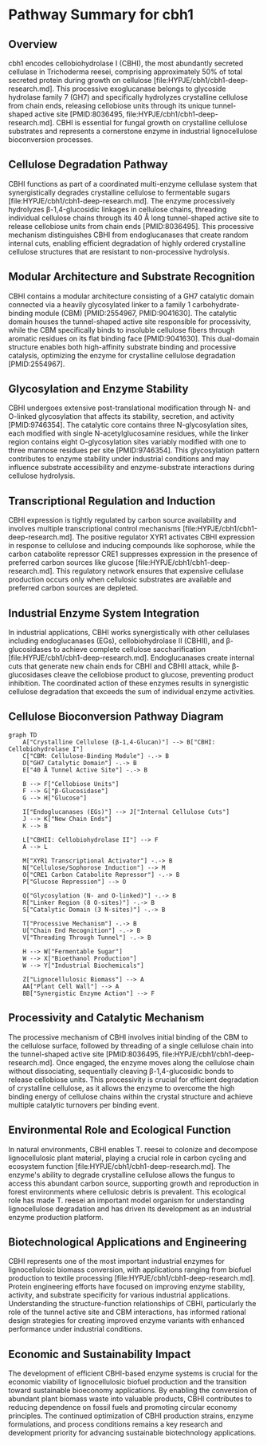# Pathway Summary for cbh1

## Overview

cbh1 encodes cellobiohydrolase I (CBHI), the most abundantly secreted cellulase in Trichoderma reesei, comprising approximately 50% of total secreted protein during growth on cellulose [file:HYPJE/cbh1/cbh1-deep-research.md]. This processive exoglucanase belongs to glycoside hydrolase family 7 (GH7) and specifically hydrolyzes crystalline cellulose from chain ends, releasing cellobiose units through its unique tunnel-shaped active site [PMID:8036495, file:HYPJE/cbh1/cbh1-deep-research.md]. CBHI is essential for fungal growth on crystalline cellulose substrates and represents a cornerstone enzyme in industrial lignocellulose bioconversion processes.

## Cellulose Degradation Pathway

CBHI functions as part of a coordinated multi-enzyme cellulase system that synergistically degrades crystalline cellulose to fermentable sugars [file:HYPJE/cbh1/cbh1-deep-research.md]. The enzyme processively hydrolyzes β-1,4-glucosidic linkages in cellulose chains, threading individual cellulose chains through its 40 Å long tunnel-shaped active site to release cellobiose units from chain ends [PMID:8036495]. This processive mechanism distinguishes CBHI from endoglucanases that create random internal cuts, enabling efficient degradation of highly ordered crystalline cellulose structures that are resistant to non-processive hydrolysis.

## Modular Architecture and Substrate Recognition

CBHI contains a modular architecture consisting of a GH7 catalytic domain connected via a heavily glycosylated linker to a family 1 carbohydrate-binding module (CBM) [PMID:2554967, PMID:9041630]. The catalytic domain houses the tunnel-shaped active site responsible for processivity, while the CBM specifically binds to insoluble cellulose fibers through aromatic residues on its flat binding face [PMID:9041630]. This dual-domain structure enables both high-affinity substrate binding and processive catalysis, optimizing the enzyme for crystalline cellulose degradation [PMID:2554967].

## Glycosylation and Enzyme Stability

CBHI undergoes extensive post-translational modification through N- and O-linked glycosylation that affects its stability, secretion, and activity [PMID:9746354]. The catalytic core contains three N-glycosylation sites, each modified with single N-acetylglucosamine residues, while the linker region contains eight O-glycosylation sites variably modified with one to three mannose residues per site [PMID:9746354]. This glycosylation pattern contributes to enzyme stability under industrial conditions and may influence substrate accessibility and enzyme-substrate interactions during cellulose hydrolysis.

## Transcriptional Regulation and Induction

CBHI expression is tightly regulated by carbon source availability and involves multiple transcriptional control mechanisms [file:HYPJE/cbh1/cbh1-deep-research.md]. The positive regulator XYR1 activates CBHI expression in response to cellulose and inducing compounds like sophorose, while the carbon catabolite repressor CRE1 suppresses expression in the presence of preferred carbon sources like glucose [file:HYPJE/cbh1/cbh1-deep-research.md]. This regulatory network ensures that expensive cellulase production occurs only when cellulosic substrates are available and preferred carbon sources are depleted.

## Industrial Enzyme System Integration

In industrial applications, CBHI works synergistically with other cellulases including endoglucanases (EGs), cellobiohydrolase II (CBHII), and β-glucosidases to achieve complete cellulose saccharification [file:HYPJE/cbh1/cbh1-deep-research.md]. Endoglucanases create internal cuts that generate new chain ends for CBHI and CBHII attack, while β-glucosidases cleave the cellobiose product to glucose, preventing product inhibition. The coordinated action of these enzymes results in synergistic cellulose degradation that exceeds the sum of individual enzyme activities.

## Cellulose Bioconversion Pathway Diagram

```mermaid
graph TD
    A["Crystalline Cellulose (β-1,4-Glucan)"] --> B["CBHI: Cellobiohydrolase I"]
    C["CBM: Cellulose-Binding Module"] -.-> B
    D["GH7 Catalytic Domain"] -.-> B
    E["40 Å Tunnel Active Site"] -.-> B

    B --> F["Cellobiose Units"]
    F --> G["β-Glucosidase"]
    G --> H["Glucose"]

    I["Endoglucanases (EGs)"] --> J["Internal Cellulose Cuts"]
    J --> K["New Chain Ends"]
    K --> B

    L["CBHII: Cellobiohydrolase II"] --> F
    A --> L

    M["XYR1 Transcriptional Activator"] -.-> B
    N["Cellulose/Sophorose Induction"] --> M
    O["CRE1 Carbon Catabolite Repressor"] -.-> B
    P["Glucose Repression"] --> O

    Q["Glycosylation (N- and O-linked)"] -.-> B
    R["Linker Region (8 O-sites)"] -.-> B
    S["Catalytic Domain (3 N-sites)"] -.-> B

    T["Processive Mechanism"] -.-> B
    U["Chain End Recognition"] -.-> B
    V["Threading Through Tunnel"] -.-> B

    H --> W["Fermentable Sugar"]
    W --> X["Bioethanol Production"]
    W --> Y["Industrial Biochemicals"]

    Z["Lignocellulosic Biomass"] --> A
    AA["Plant Cell Wall"] --> A
    BB["Synergistic Enzyme Action"] --> F
```

## Processivity and Catalytic Mechanism

The processive mechanism of CBHI involves initial binding of the CBM to the cellulose surface, followed by threading of a single cellulose chain into the tunnel-shaped active site [PMID:8036495, file:HYPJE/cbh1/cbh1-deep-research.md]. Once engaged, the enzyme moves along the cellulose chain without dissociating, sequentially cleaving β-1,4-glucosidic bonds to release cellobiose units. This processivity is crucial for efficient degradation of crystalline cellulose, as it allows the enzyme to overcome the high binding energy of cellulose chains within the crystal structure and achieve multiple catalytic turnovers per binding event.

## Environmental Role and Ecological Function

In natural environments, CBHI enables T. reesei to colonize and decompose lignocellulosic plant material, playing a crucial role in carbon cycling and ecosystem function [file:HYPJE/cbh1/cbh1-deep-research.md]. The enzyme's ability to degrade crystalline cellulose allows the fungus to access this abundant carbon source, supporting growth and reproduction in forest environments where cellulosic debris is prevalent. This ecological role has made T. reesei an important model organism for understanding lignocellulose degradation and has driven its development as an industrial enzyme production platform.

## Biotechnological Applications and Engineering

CBHI represents one of the most important industrial enzymes for lignocellulosic biomass conversion, with applications ranging from biofuel production to textile processing [file:HYPJE/cbh1/cbh1-deep-research.md]. Protein engineering efforts have focused on improving enzyme stability, activity, and substrate specificity for various industrial applications. Understanding the structure-function relationships of CBHI, particularly the role of the tunnel active site and CBM interactions, has informed rational design strategies for creating improved enzyme variants with enhanced performance under industrial conditions.

## Economic and Sustainability Impact

The development of efficient CBHI-based enzyme systems is crucial for the economic viability of lignocellulosic biofuel production and the transition toward sustainable bioeconomy applications. By enabling the conversion of abundant plant biomass waste into valuable products, CBHI contributes to reducing dependence on fossil fuels and promoting circular economy principles. The continued optimization of CBHI production strains, enzyme formulations, and process conditions remains a key research and development priority for advancing sustainable biotechnology applications.